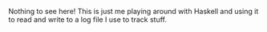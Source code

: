 
Nothing to see here! This is just me playing around with Haskell and using it
to read and write to a log file I use to track stuff.
